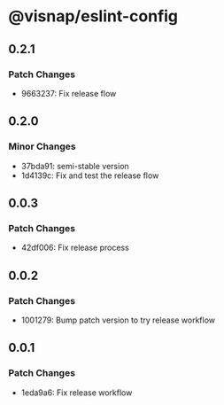 # @visnap/eslint-config

## 0.2.1

### Patch Changes

- 9663237: Fix release flow

## 0.2.0

### Minor Changes

- 37bda91: semi-stable version
- 1d4139c: Fix and test the release flow

## 0.0.3

### Patch Changes

- 42df006: Fix release process

## 0.0.2

### Patch Changes

- 1001279: Bump patch version to try release workflow

## 0.0.1

### Patch Changes

- 1eda9a6: Fix release workflow
